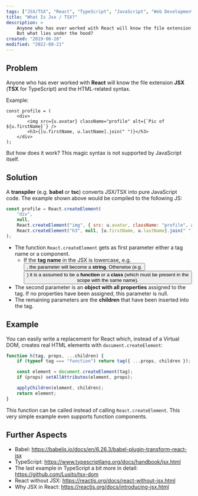 ```yaml
---
tags: ["JSX/TSX", "React", "TypeScript", "JavaScript", "Web Development", "Toilet Paper"]
title: "What Is Jsx / TSX?"
description: >
    Anyone who has ever worked with React will know the file extension JSX (TSX for TypeScript) and the HTML-related syntax.
    But what lies under the hood?
created: "2019-06-28"
modified: "2022-08-21"
---
```


## Problem

Anyone who has ever worked with **React** will know the file extension **JSX** (**TSX** for TypeScript) and the HTML-related syntax.

Example:

```tsx
const profile = (
    <div>
        <img src={u.avatar} className="profile" alt={`Pic of ${u.firstName}`} />
        <h3>{[u.firstName, u.lastName].join(" ")}</h3>
    </div>
);
```

But how does it work? This magic syntax is not supported by JavaScript itself.

## Solution

A **transpiler** (e.g. **babel** or **tsc**) converts JSX/TSX into pure JavaScript code. The example shown above would be compiled to the following JS:

```js
const profile = React.createElement(
    "div",
    null,
    React.createElement("img", { src: u.avatar, className: "profile", alt: `Pic of ${u.firstName}` }),
    React.createElement("h3", null, [u.firstName, u.lastName].join(" "))
);
```

-   The function `React.createElement` gets as first parameter either a tag name or a component.
    -   If the **tag name** in the JSX is lowercase, e.g. <button>, the parameter will become a **string**. Otherwise (e.g. <Button>) it is a assumed to be a **function** or a **class** (which must be present in the scope with the same name).
-   The second parameter is an **object with all properties** assigned to the tag. If no properties have been assigned, this parameter is null.
-   The remaining parameters are the **children** that have been inserted into the tag.

## Example

You can easily write a replacement for React which, instead of a Virtual DOM, creates real HTML elements with `document.createElement`:

```js
function h(tag, props, ...children) {
    if (typeof tag === "function") return tag({ ...props, children });

    const element = document.createElement(tag);
    if (props) setAllAttributes(element, props);

    applyChildren(element, children);
    return element;
}
```

This function can be called instead of calling `React.createElement`. This very simple example even supports function components.

## Further Aspects

-   Babel: https://babeljs.io/docs/en/6.26.3/babel-plugin-transform-react-jsx
-   TypeScript: https://www.typescriptlang.org/docs/handbook/jsx.html
-   The last example in TypeScript a bit more in detail: https://github.com/Lusito/tsx-dom
-   React without JSX: https://reactjs.org/docs/react-without-jsx.html
-   Why JSX in React: https://reactjs.org/docs/introducing-jsx.html

